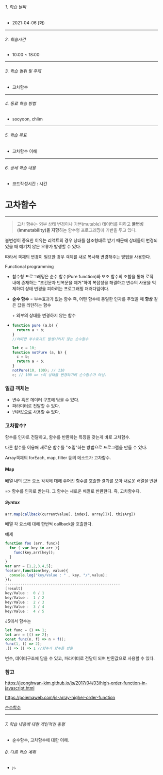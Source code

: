 ###### 1. 학습 날짜

- 2021-04-06 (화)

---

###### 2. 학습시간

- 10:00 ~ 18:00

---

###### 3. 학습 범위 및 주제

- 고차함수

---

###### 4. 동료 학습 방법 

- sooyoon, chlim

---

###### 5. 학습 목표 

- 고차함수 이해

---

###### 6. 상세 학습 내용

- 코드작성시간 :  시간

# 고차함수

---

> 고차 함수는 외부 상태 변경이나 가변(mutable) 데이터를 피하고 **불변성(Immutability)을 지향**하는 함수형 프로그래밍에 기반을 두고 있다.



불변성이 중요한 이유는 리액트의 경우 상태를 참조형태로 받기 때문에 상태들이 변경되었을 때 예기치 않은 오류가 발생할 수 있다.

따라서 객체의 변경이 필요한 경우 객체를 새로 복사해 변경해주는 방법을 사용한다.





Functional programming

- 함수형 프로그래밍은 순수 함수(Pure function)와 보조 함수의 조합을 통해 로직 내에 존재하는 "조건문과 반복문을 제거"하여 복잡성을 해결하고 변수의 사용을 억제하여 상태 변경을 피하려는 프로그래밍 패러다임이다.

- **순수 함수** = 부수효과가 없는 함수 즉, 어떤 함수에 동일한 인자를 주었을 때 **항상** 같은 값을 리턴하는 함수

  \+ 외부의 상태를 변경하지 않는 함수

- ```js
  function pure (a,b) {
    return a + b;
  }
  //어떠한 부수효과도 발생시키지 않는 순수함수 
  
  let c = 10;
  function notPure (a, b) {
    c = b;
    return a + b;
  }
  notPure(10, 100); // 110
  c; // 100 => c의 상태를 변경하기에 순수함수가 아님.
  ```

  

### 일급 객체는

- 변수 혹은 데이터 구조에 담을 수 있다.
- 파라미터로 전달할 수 있다.
- 반환값으로 사용할 수 있다.





### 고차함수?

함수를 인자로 전달하고, 함수를 반환하는 특징을 갖는게 바로 고차함수.

다른 함수를 이용해 새로운 함수를 "조립"하는 방법으로 프로그램을 만들 수 있다.



Array객체의 forEach, map, filter 등의 메소드가 고차함수.



#### Map

배열 내의 모든 요소 각각에 대해 주어진 함수를 호출한 결과를 모아 새로운 배열을 반환

=> 함수를 인자로 받는다. 그 함수는 새로운 배열로 반환한다. 즉, 고차함수다.



##### Syntax

```js
arr.map(callback(currentValue[, index[, array]])[, thisArg])
```

배열 각 요소에 대해 한번씩 callback을 호출한다.



예제

```js
function foo (arr, func){
  for ( var key in arr ){
    func(key,arr[key]);
  }
}
var arr = [1,2,3,4,5];
foo(arr,function(key, value){
  console.log("key/Value : " , key, "/",value);
});
-----------------------------------------------------
[result]
key/Value :  0 / 1
key/Value :  1 / 2
key/Value :  2 / 3
key/Value :  3 / 4
key/Value :  4 / 5
```







JS에서 함수는

```js
let func = () => 1;
let arr = [() => 2];
const func(n, f) => n + f();
func(1, () => 2);
;() => () => 1 //함수가 함수를 반환
```

변수, 데이터구조에 담을 수 있고, 파라미터로 전달이 되며 반환값으로 사용할 수 있다.















### 참고

https://jeonghwan-kim.github.io/js/2017/04/03/high-order-function-in-javascript.html

https://poiemaweb.com/js-array-higher-order-function

[순수함수](https://jeong-pro.tistory.com/23)







---

###### 7. 학습 내용에 대한 개인적인 총평

- 순수함수, 고차함수에 대한 이해.

###### 8. 다음 학습 계획

- js